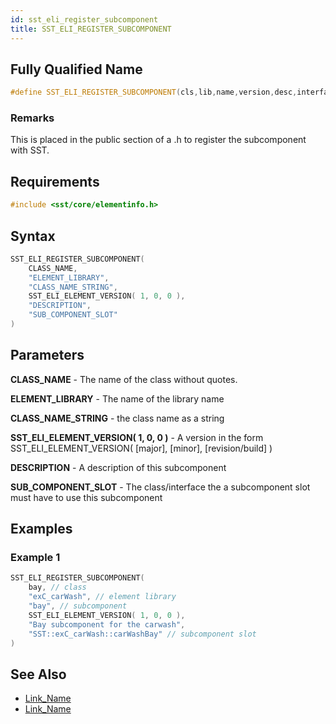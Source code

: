 ```yaml
---
id: sst_eli_register_subcomponent
title: SST_ELI_REGISTER_SUBCOMPONENT
---
```

## Fully Qualified Name
```cpp
#define SST_ELI_REGISTER_SUBCOMPONENT(cls,lib,name,version,desc,interface)
```

### Remarks

 This is placed in the public section of a .h to register the subcomponent with SST.
 
## Requirements

```cpp
#include <sst/core/elementinfo.h>
```

## Syntax

```cpp
SST_ELI_REGISTER_SUBCOMPONENT(
    CLASS_NAME,
    "ELEMENT_LIBRARY",
    "CLASS_NAME_STRING", 
    SST_ELI_ELEMENT_VERSION( 1, 0, 0 ),
    "DESCRIPTION",
    "SUB_COMPONENT_SLOT" 
)
```

## Parameters

**CLASS_NAME** - The name of the class without quotes.

**ELEMENT_LIBRARY** - The name of the library name

**CLASS_NAME_STRING** - the class name as a string

**SST_ELI_ELEMENT_VERSION( 1, 0, 0 )** - A version in the form SST_ELI_ELEMENT_VERSION( [major], [minor], [revision/build] )

**DESCRIPTION** - A description of this subcomponent

**SUB_COMPONENT_SLOT** - The class/interface the a subcomponent slot must have to use this subcomponent

## Examples

### Example 1
```cpp
SST_ELI_REGISTER_SUBCOMPONENT(
    bay, // class
    "exC_carWash", // element library
    "bay", // subcomponent
    SST_ELI_ELEMENT_VERSION( 1, 0, 0 ),
    "Bay subcomponent for the carwash",
    "SST::exC_carWash::carWashBay" // subcomponent slot
)
```

## See Also

- [Link_Name](TBA)
- [Link_Name](TBA)